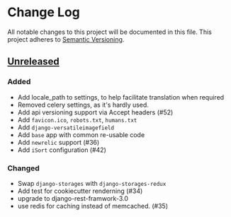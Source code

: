 # Change Log
All notable changes to this project will be documented in this file.
This project adheres to [Semantic Versioning](http://semver.org/).

## [Unreleased][unreleased]
### Added
- Add locale_path to settings, to help facilitate translation when required
- Removed celery settings, as it's hardly used.
- Add api versioning support via Accept headers (#52)
- Add `favicon.ico`, `robots.txt`, `humans.txt`
- Add `django-versatileimagefield`
- Add `base` app with common re-usable code
- Add `newrelic` support (#36)
- Add `iSort` configuration (#42)

### Changed
- Swap `django-storages` with `django-storages-redux`
- Add test for cookiecutter renderning (#34)
- upgrade to django-rest-framwork-3.0
- use redis for caching instead of memcached. (#35)

[unreleased]: https://github.com/Fueled/cookiecutter-django/compare/v0.0.1...HEAD
